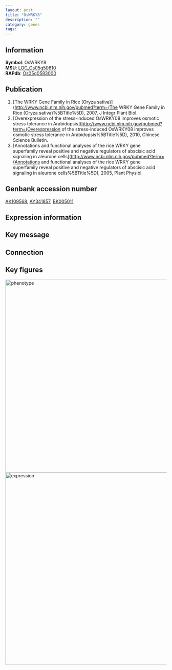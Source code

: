 ```yaml
---
layout: post
title: "OsWRKY8"
description: ""
category: genes
tags: 
---
```


## Information
__Symbol__: OsWRKY8  
__MSU__: [LOC_Os05g50610](http://rice.plantbiology.msu.edu/cgi-bin/ORF_infopage.cgi?orf=LOC_Os05g50610)  
__RAPdb__: [Os05g0583000](http://rapdb.dna.affrc.go.jp/viewer/gbrowse_details/irgsp1?name=Os05g0583000)  

## Publication
1. [The WRKY Gene Family in Rice (Oryza sativa)](http://www.ncbi.nlm.nih.gov/pubmed?term=(The WRKY Gene Family in Rice (Oryza sativa)%5BTitle%5D), 2007, J Integr Plant Biol.
2. [Overexpression of the stress-induced OsWRKY08 improves osmotic stress tolerance in Arabidopsis](http://www.ncbi.nlm.nih.gov/pubmed?term=(Overexpression of the stress-induced OsWRKY08 improves osmotic stress tolerance in Arabidopsis%5BTitle%5D), 2010, Chinese Science Bulletin.
3. [Annotations and functional analyses of the rice WRKY gene superfamily reveal positive and negative regulators of abscisic acid signaling in aleurone cells](http://www.ncbi.nlm.nih.gov/pubmed?term=(Annotations and functional analyses of the rice WRKY gene superfamily reveal positive and negative regulators of abscisic acid signaling in aleurone cells%5BTitle%5D), 2005, Plant Physiol.

## Genbank accession number
[AK109568](http://www.ncbi.nlm.nih.gov/nuccore/AK109568), [AY341857](http://www.ncbi.nlm.nih.gov/nuccore/AY341857), [BK005011](http://www.ncbi.nlm.nih.gov/nuccore/BK005011)

## Expression information

## Key message

## Connection

## Key figures
<img src="http://ricencode.github.io/images/OsWRKY8.pheno.png" alt="phenotype"  style="width: 600px;"/>

<img src="http://ricencode.github.io/images/OsWRKY8.exp.png" alt="expression"  style="width: 600px;"/>


